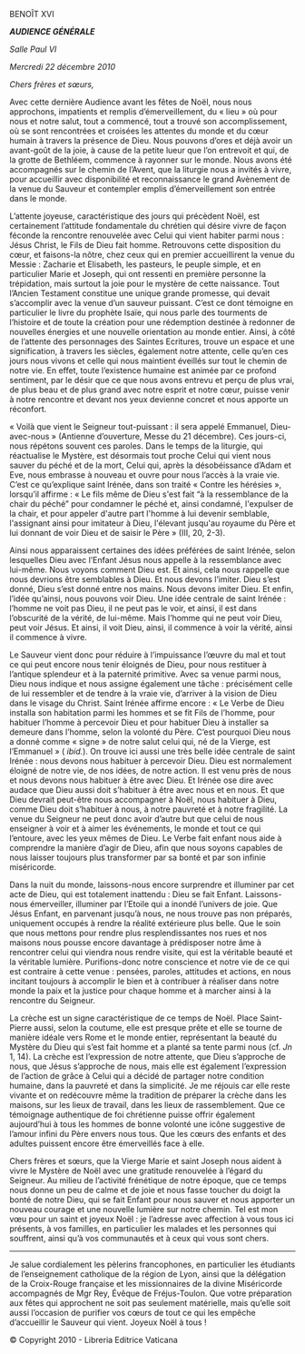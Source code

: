 BENOÎT XVI

***AUDIENCE GÉNÉRALE***

*Salle Paul VI*

*Mercredi 22 décembre 2010*

*Chers frères et sœurs,*

Avec cette dernière Audience avant les fêtes de Noël, nous nous approchons, impatients et remplis d’émerveillement, du « lieu » où pour nous et notre salut, tout a commencé, tout a trouvé son accomplissement, où se sont rencontrées et croisées les attentes du monde et du cœur humain à travers la présence de Dieu. Nous pouvons d’ores et déjà avoir un avant-goût de la joie, à cause de la petite lueur que l’on entrevoit et qui, de la grotte de Bethléem, commence à rayonner sur le monde. Nous avons été accompagnés sur le chemin de l’Avent, que la liturgie nous a invités à vivre, pour accueillir avec disponibilité et reconnaissance le grand Avènement de la venue du Sauveur et contempler emplis d’émerveillement son entrée dans le monde.

L’attente joyeuse, caractéristique des jours qui précèdent Noël, est certainement l’attitude fondamentale du chrétien qui désire vivre de façon féconde la rencontre renouvelée avec Celui qui vient habiter parmi nous : Jésus Christ, le Fils de Dieu fait homme. Retrouvons cette disposition du cœur, et faisons-la nôtre, chez ceux qui en premier accueillirent la venue du Messie : Zacharie et Elisabeth, les pasteurs, le peuple simple, et en particulier Marie et Joseph, qui ont ressenti en première personne la trépidation, mais surtout la joie pour le mystère de cette naissance. Tout l’Ancien Testament constitue une unique grande promesse, qui devait s’accomplir avec la venue d’un sauveur puissant. C’est ce dont témoigne en particulier le livre du prophète Isaïe, qui nous parle des tourments de l’histoire et de toute la création pour une rédemption destinée à redonner de nouvelles énergies et une nouvelle orientation au monde entier. Ainsi, à côté de l’attente des personnages des Saintes Ecritures, trouve un espace et une signification, à travers les siècles, également notre attente, celle qu’en ces jours nous vivons et celle qui nous maintient éveillés sur tout le chemin de notre vie. En effet, toute l’existence humaine est animée par ce profond sentiment, par le désir que ce que nous avons entrevu et perçu de plus vrai, de plus beau et de plus grand avec notre esprit et notre cœur, puisse venir à notre rencontre et devant nos yeux devienne concret et nous apporte un réconfort.

« Voilà que vient le Seigneur tout-puissant : il sera appelé Emmanuel, Dieu-avec-nous » (Antienne d’ouverture, Messe du 21 décembre). Ces jours-ci, nous répétons souvent ces paroles. Dans le temps de la liturgie, qui réactualise le Mystère, est désormais tout proche Celui qui vient nous sauver du péché et de la mort, Celui qui, après la désobéissance d’Adam et Eve, nous embrasse à nouveau et ouvre pour nous l’accès à la vraie vie. C’est ce qu’explique saint Irénée, dans son traité « Contre les hérésies », lorsqu’il affirme : « Le fils même de Dieu s'est fait “à la ressemblance de la chair du péché” pour condamner le péché et, ainsi condamné, l'expulser de la chair, et pour appeler d'autre part l'homme à lui devenir semblable, l'assignant ainsi pour imitateur à Dieu, l'élevant jusqu'au royaume du Père et lui donnant de voir Dieu et de saisir le Père » (III, 20, 2-3).

Ainsi nous apparaissent certaines des idées préférées de saint Irénée, selon lesquelles Dieu avec l’Enfant Jésus nous appelle à la ressemblance avec lui-même. Nous voyons comment Dieu est. Et ainsi, cela nous rappelle que nous devrions être semblables à Dieu. Et nous devons l’imiter. Dieu s’est donné, Dieu s’est donné entre nos mains. Nous devons imiter Dieu. Et enfin, l’idée qu’ainsi, nous pouvons voir Dieu. Une idée centrale de saint Irénée : l’homme ne voit pas Dieu, il ne peut pas le voir, et ainsi, il est dans l’obscurité de la vérité, de lui-même. Mais l’homme qui ne peut voir Dieu, peut voir Jésus. Et ainsi, il voit Dieu, ainsi, il commence à voir la vérité, ainsi il commence à vivre.

Le Sauveur vient donc pour réduire à l’impuissance l’œuvre du mal et tout ce qui peut encore nous tenir éloignés de Dieu, pour nous restituer à l’antique splendeur et à la paternité primitive. Avec sa venue parmi nous, Dieu nous indique et nous assigne également une tâche : précisément celle de lui ressembler et de tendre à la vraie vie, d’arriver à la vision de Dieu dans le visage du Christ. Saint Irénée affirme encore : « Le Verbe de Dieu installa son habitation parmi les hommes et se fit Fils de l’homme, pour habituer l’homme à percevoir Dieu et pour habituer Dieu à installer sa demeure dans l’homme, selon la volonté du Père. C’est pourquoi Dieu nous a donné comme « signe » de notre salut celui qui, né de la Vierge, est l’Emmanuel » ( *ibid.*). On trouve ici aussi une très belle idée centrale de saint Irénée : nous devons nous habituer à percevoir Dieu. Dieu est normalement éloigné de notre vie, de nos idées, de notre action. Il est venu près de nous et nous devons nous habituer à être avec Dieu. Et Irénée ose dire avec audace que Dieu aussi doit s’habituer à être avec nous et en nous. Et que Dieu devrait peut-être nous accompagner à Noël, nous habituer à Dieu, comme Dieu doit s’habituer à nous, à notre pauvreté et à notre fragilité. La venue du Seigneur ne peut donc avoir d’autre but que celui de nous enseigner à voir et à aimer les événements, le monde et tout ce qui l’entoure, avec les yeux mêmes de Dieu. Le Verbe fait enfant nous aide à comprendre la manière d’agir de Dieu, afin que nous soyons capables de nous laisser toujours plus transformer par sa bonté et par son infinie miséricorde.

Dans la nuit du monde, laissons-nous encore surprendre et illuminer par cet acte de Dieu, qui est totalement inattendu : Dieu se fait Enfant. Laissons-nous émerveiller, illuminer par l’Etoile qui a inondé l’univers de joie. Que Jésus Enfant, en parvenant jusqu’à nous, ne nous trouve pas non préparés, uniquement occupés à rendre la réalité extérieure plus belle. Que le soin que nous mettons pour rendre plus resplendissantes nos rues et nos maisons nous pousse encore davantage à prédisposer notre âme à rencontrer celui qui viendra nous rendre visite, qui est la véritable beauté et la véritable lumière. Purifions-donc notre conscience et notre vie de ce qui est contraire à cette venue : pensées, paroles, attitudes et actions, en nous incitant toujours à accomplir le bien et à contribuer à réaliser dans notre monde la paix et la justice pour chaque homme et à marcher ainsi à la rencontre du Seigneur.

La crèche est un signe caractéristique de ce temps de Noël. Place Saint-Pierre aussi, selon la coutume, elle est presque prête et elle se tourne de manière idéale vers Rome et le monde entier, représentant la beauté du Mystère du Dieu qui s’est fait homme et a planté sa tente parmi nous (cf. *Jn* 1, 14). La crèche est l’expression de notre attente, que Dieu s’approche de nous, que Jésus s’approche de nous, mais elle est également l’expression de l’action de grâce à Celui qui a décidé de partager notre condition humaine, dans la pauvreté et dans la simplicité. Je me réjouis car elle reste vivante et on redécouvre même la tradition de préparer la crèche dans les maisons, sur les lieux de travail, dans les lieux de rassemblement. Que ce témoignage authentique de foi chrétienne puisse offrir également aujourd’hui à tous les hommes de bonne volonté une icône suggestive de l’amour infini du Père envers nous tous. Que les cœurs des enfants et des adultes puissent encore être émerveillés face à elle.

Chers frères et sœurs, que la Vierge Marie et saint Joseph nous aident à vivre le Mystère de Noël avec une gratitude renouvelée à l’égard du Seigneur. Au milieu de l’activité frénétique de notre époque, que ce temps nous donne un peu de calme et de joie et nous fasse toucher du doigt la bonté de notre Dieu, qui se fait Enfant pour nous sauver et nous apporter un nouveau courage et une nouvelle lumière sur notre chemin. Tel est mon vœu pour un saint et joyeux Noël : je l’adresse avec affection à vous tous ici présents, à vos familles, en particulier les malades et les personnes qui souffrent, ainsi qu’à vos communautés et à ceux qui vous sont chers.

* * *

Je salue cordialement les pèlerins francophones, en particulier les étudiants de l’enseignement catholique de la région de Lyon, ainsi que la délégation de la Croix-Rouge française et les missionnaires de la divine Miséricorde accompagnés de Mgr Rey, Évêque de Fréjus-Toulon. Que votre préparation aux fêtes qui approchent ne soit pas seulement matérielle, mais qu’elle soit aussi l’occasion de purifier vos cœurs de tout ce qui les empêche d’accueillir le Sauveur qui vient. Joyeux Noël à tous !

© Copyright 2010 - Libreria Editrice Vaticana